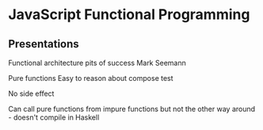 # JavaScript Functional Programming

## Presentations

Functional architecture pits of success Mark Seemann

Pure functions
Easy to
 reason about
 compose
 test

No side effect

Can call pure functions from impure functions but not the other way around - doesn't compile in Haskell
